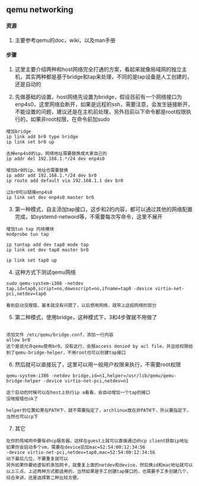 ## qemu networking

#### 资源

1. 主要参考qemu的doc，wiki，以及man手册

#### 步骤

1. 这里主要介绍两种和host网络完全打通的方案，看起来就像局域网的独立主机，其实两种都是基于bridge和tap来处理，不同的是tap设备是人工创建的，还是自动的

2. 先做基础的设置，host网络先设置为bridge，假设目前有一个网络接口为enp4s0，这里网络会断开，如果是远程的ssh，需要注意，会发生链接断开，不能设置的问题，建议还是在主机前处理，另外目前以下命令都是root权限执行的，如果非root权限，在命令前加sudo
```
增加bridge
ip link add br0 type bridge
ip link set br0 up

去掉enp4s0的ip，网络地址需要替换成大家自己的
ip addr del 192.168.1.*/24 dev enp4s0

增加br0的ip，地址也需要替换
ip addr add 192.168.1.*/24 dev br0
ip route add default via 192.168.1.1 dev br0

让br0可以链接enp4s0
ip link set dev enp4s0 master br0
```

3. 第一种模式，自主添加tap接口，这步和2的内容，都可以通过其他的网络配置完成，如systemd-netword等，不需要每次写命令，这里不展开
```
增加tun tap 内核模块
modprobe tun tap

ip tuntap add dev tap0 mode tap
ip link set dev tap0 master br0

ip link set tap0 up

```

4. 这种方式下测试qemu网络
```
sudo qemu-system-i386 -netdev tap,id=tap0,script=no,downscript=no,ifname=tap0 -device virtio-net-pci,netdev=tap0

看到启动没报错，基本就没有问题了，以后想用网络，就带上这段网络的部分

```

5. 第二种模式，使用bridge，这种模式下，3和4步骤就不用做了
```

添加文件 /etc/qemu/bridge.conf，添加一行内容
allow br0
这个是说允许qemu使用br0，没有这行，会报access denied by acl file，并且给权限给到了qemu-bridge-helper，不用root也可以创建tap接口

```

6. 然后就可以直接玩了，这里可以用一般用户权限来执行，不需要root权限
```
qemu-system-i386 -netdev bridge,id=n1,helper=/usr/lib/qemu/qemu-bridge-helper -device virtio-net-pci,netdev=n1

这个启动的时候可以在host上执行ip a看看，会自动增加一个tap的接口
没啥报错也ok了

helper的位置如果在PATH下，就不需要指定了，archlinux放在非PATH下，所以要指定下，当然也可以cp下

```

7. 其它
```
在你的局域网中要有dhcp服务器，这样在guest上就可以直接通过dhcp client获取ip地址
如果你会启动多个vm，需要在device后加mac=52:54:00:12:34:56
-device virtio-net-pci,netdev=tap0,mac=52:54:00:12:34:56
动下最后几位，不要重复就可以
另外如果你要给虚拟机多加网卡，就重复上面的netdev和device，然后换id和mac地址就可以
以上三点，上述两种方式都适用的，当然如果是手工创建tap接口的，也需要手工多创建几个，综合来讲，还是选择第二种比较方便。
```
